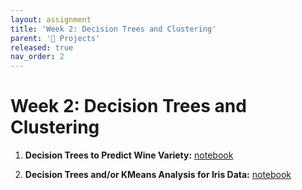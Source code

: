 ```yaml
---
layout: assignment
title: 'Week 2: Decision Trees and Clustering'
parent: '📝 Projects'
released: true
nav_order: 2
---
```


# Week 2: Decision Trees and Clustering

1. **Decision Trees to Predict Wine Variety:** [notebook][wine-notebook]

2. **Decision Trees and/or KMeans Analysis for Iris Data:** [notebook][iris-notebook]

[wine-notebook]: https://drive.google.com/file/d/12fBk2GaKRBymFmpuu6VP1_Suwnnx4Cxo/view?usp=drive_link
[iris-notebook]: https://colab.research.google.com/drive/1cZvifXQX_9ciNbE0d9iktG_zCX5qPwhY?usp=drive_link
